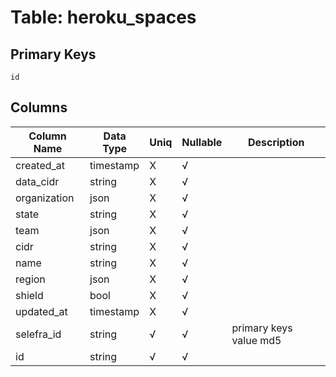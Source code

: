 # Table: heroku_spaces

## Primary Keys 

```
id
```


## Columns 

|  Column Name   |  Data Type  | Uniq | Nullable | Description | 
|  ----  | ----  | ----  | ----  | ---- | 
| created_at | timestamp | X | √ |  | 
| data_cidr | string | X | √ |  | 
| organization | json | X | √ |  | 
| state | string | X | √ |  | 
| team | json | X | √ |  | 
| cidr | string | X | √ |  | 
| name | string | X | √ |  | 
| region | json | X | √ |  | 
| shield | bool | X | √ |  | 
| updated_at | timestamp | X | √ |  | 
| selefra_id | string | √ | √ | primary keys value md5 | 
| id | string | √ | √ |  | 


